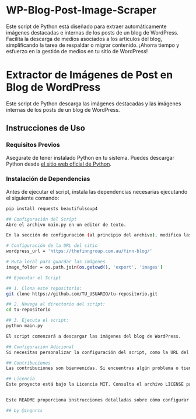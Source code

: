 # WP-Blog-Post-Image-Scraper
Este script de Python está diseñado para extraer automáticamente imágenes destacadas e internas de los posts de un blog de WordPress. Facilita la descarga de medios asociados a los artículos del blog, simplificando la tarea de respaldar o migrar contenido. ¡Ahorra tiempo y esfuerzo en la gestión de medios en tu sitio de WordPress!

# Extractor de Imágenes de Post en Blog de WordPress

Este script de Python descarga las imágenes destacadas y las imágenes internas de los posts de un blog de WordPress.

## Instrucciones de Uso

### Requisitos Previos

Asegúrate de tener instalado Python en tu sistema. Puedes descargar Python desde [el sitio web oficial de Python](https://www.python.org/).

### Instalación de Dependencias

Antes de ejecutar el script, instala las dependencias necesarias ejecutando el siguiente comando:

```bash
pip install requests beautifulsoup4

## Configuración del Script
Abre el archivo main.py en un editor de texto.

En la sección de configuración (al principio del archivo), modifica las variables según tus necesidades:

# Configuración de la URL del sitio
wordpress_url = 'https://thefinngroup.com.au/finn-blog/'

# Ruta local para guardar las imágenes
image_folder = os.path.join(os.getcwd(), 'export', 'images')

## Ejecutar el Script

## 1. Clona este repositorio:
git clone https://github.com/TU_USUARIO/tu-repositorio.git

## 2. Navega al directorio del script:
cd tu-repositorio

## 3. Ejecuta el script:
python main.py

El script comenzará a descargar las imágenes del blog de WordPress.

## Configuración Adicional
Si necesitas personalizar la configuración del script, como la URL del blog de WordPress o la carpeta de destino de las imágenes, puedes hacerlo en el archivo main.py.

## Contribuciones
Las contribuciones son bienvenidas. Si encuentras algún problema o tienes mejoras sugeridas, abre un problema o envía una solicitud de extracción.

## Licencia
Este proyecto está bajo la Licencia MIT. Consulta el archivo LICENSE para obtener más detalles.


Este README proporciona instrucciones detalladas sobre cómo configurar y ejecutar el script, así como información sobre la configuración adicional y cómo contribuir al proyecto. Recuerda ajustar los enlaces y detalles específicos según tu situación. ¡Espero que sea útil para tu proyecto!

## by @ingnrcs
